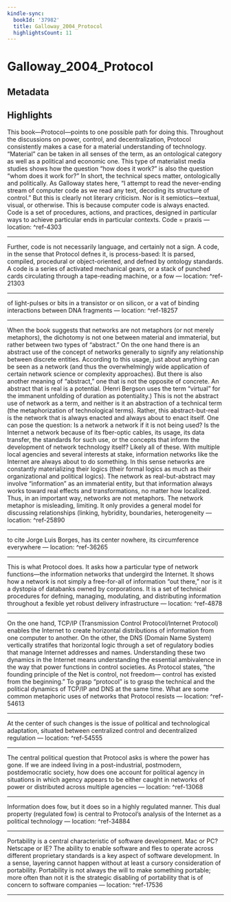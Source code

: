 ```yaml
---
kindle-sync:
  bookId: '37982'
  title: Galloway_2004_Protocol
  highlightsCount: 11
---
```

# Galloway_2004_Protocol
## Metadata


## Highlights
This book—Protocol—points to one possible path for doing this. Throughout the discussions on power, control, and decentralization, Protocol consistently makes a case for a material understanding of technology. “Material” can be taken in all senses of the term, as an ontological category as well as a political and economic one. This type of materialist media studies shows how the question “how does it work?” is also the question “whom does it work for?” In short, the technical specs matter, ontologically and politically. As Galloway states here, “I attempt to read the never-ending stream of computer code as we read any text, decoding its structure of control.” But this is clearly not literary criticism. Nor is it semiotics—textual, visual, or otherwise. This is because computer code is always enacted. Code is a set of procedures, actions, and practices, designed in particular ways to achieve particular ends in particular contexts. Code = praxis — location: []() ^ref-4303

---
Further, code is not necessarily language, and certainly not a sign. A code, in the sense that Protocol defnes it, is process-based: It is parsed, compiled, procedural or object-oriented, and defned by ontology standards. A code is a series of activated mechanical gears, or a stack of punched cards circulating through a tape-reading machine, or a fow — location: []() ^ref-21303

---
of light-pulses or bits in a transistor or on silicon, or a vat of binding interactions between DNA fragments — location: []() ^ref-18257

---
When the book suggests that networks are not metaphors (or not merely metaphors), the dichotomy is not one between material and immaterial, but rather between two types of “abstract.” On the one hand there is an abstract use of the concept of networks generally to signify any relationship between discrete entities. According to this usage, just about anything can be seen as a network (and thus the overwhelmingly wide application of certain network science or complexity approaches). But there is also another meaning of “abstract,” one that is not the opposite of concrete. An abstract that is real is a potential. (Henri Bergson uses the term “virtual” for the immanent unfolding of duration as potentiality.) This is not the abstract use of network as a term, and neither is it an abstraction of a technical term (the metaphorization of technological terms). Rather, this abstract-but-real is the network that is always enacted and always about to enact itself. One can pose the question: Is a network a network if it is not being used? Is the Internet a network because of its fber-optic cables, its usage, its data transfer, the standards for such use, or the concepts that inform the development of network technology itself? Likely all of these. With multiple local agencies and several interests at stake, information networks like the Internet are always about to do something. In this sense networks are constantly materializing their logics (their formal logics as much as their organizational and political logics). The network as real-but-abstract may involve “information” as an immaterial entity, but that information always works toward real effects and transformations, no matter how localized. Thus, in an important way, networks are not metaphors. The network metaphor is misleading, limiting. It only provides a general model for discussing relationships (linking, hybridity, boundaries, heterogeneity — location: []() ^ref-25890

---
to cite Jorge Luis Borges, has its center nowhere, its circumference everywhere — location: []() ^ref-36265

---
This is what Protocol does. It asks how a particular type of network functions—the information networks that undergird the Internet. It shows how a network is not simply a free-for-all of information “out there,” nor is it a dystopia of databanks owned by corporations. It is a set of technical procedures for defning, managing, modulating, and distributing information throughout a fexible yet robust delivery infrastructure — location: []() ^ref-4878

---
On the one hand, TCP/IP (Transmission Control Protocol/Internet Protocol) enables the Internet to create horizontal distributions of information from one computer to another. On the other, the DNS (Domain Name System) vertically stratifes that horizontal logic through a set of regulatory bodies that manage Internet addresses and names. Understanding these two dynamics in the Internet means understanding the essential ambivalence in the way that power functions in control societies. As Protocol states, “the founding principle of the Net is control, not freedom— control has existed from the beginning.” To grasp “protocol” is to grasp the technical and the political dynamics of TCP/IP and DNS at the same time. What are some common metaphoric uses of networks that Protocol resists — location: []() ^ref-54613

---
At the center of such changes is the issue of political and technological adaptation, situated between centralized control and decentralized regulation — location: []() ^ref-54555

---
The central political question that Protocol asks is where the power has gone. If we are indeed living in a post-industrial, postmodern, postdemocratic society, how does one account for political agency in situations in which agency appears to be either caught in networks of power or distributed across multiple agencies — location: []() ^ref-13068

---
Information does fow, but it does so in a highly regulated manner. This dual property (regulated fow) is central to Protocol’s analysis of the Internet as a political technology — location: []() ^ref-34884

---
Portability is a central characteristic of software development. Mac or PC? Netscape or IE? The ability to enable software and fles to operate across different proprietary standards is a key aspect of software development. In a sense, layering cannot happen without at least a cursory consideration of portability. Portability is not always the will to make something portable; more often than not it is the strategic disabling of portability that is of concern to software companies — location: []() ^ref-17536

---

